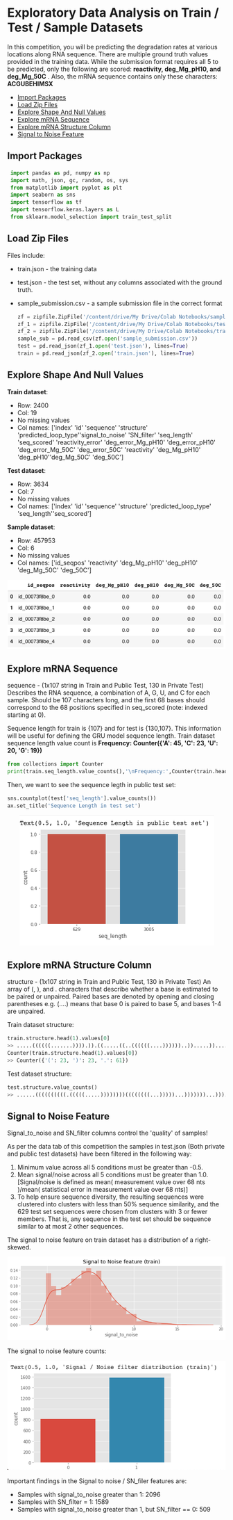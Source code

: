 # Exploratory Data Analysis on Train / Test / Sample Datasets

In this competition, you will be predicting the degradation rates at various locations along RNA sequence.
There are multiple ground truth values provided in the training data. While the submission format requires all 5 to be predicted, only the following are scored: **reactivity, deg_Mg_pH10, and deg_Mg_50C**
. Also, the mRNA sequence contains only these characters: **ACGUBEHIMSX**

- [Import Packages](#import-packages)
- [Load Zip Files](#load-zip-files)
- [Explore Shape And Null Values](#explore-shape-and-null-values)
- [Explore mRNA Sequence](#explore-mrna-sequence)
- [Explore mRNA Structure Column](#explore-mrna-structure-column)
- [Signal to Noise Feature](#signal-to-noise-feature)

## Import Packages
   ```python
    import pandas as pd, numpy as np
    import math, json, gc, random, os, sys
    from matplotlib import pyplot as plt
    import seaborn as sns
    import tensorflow as tf
    import tensorflow.keras.layers as L
    from sklearn.model_selection import train_test_split
   ```
## Load Zip Files 
Files include:
* train.json - the training data
* test.json - the test set, without any columns associated with the ground truth.
* sample_submission.csv - a sample submission file in the correct format

   ```python
   zf = zipfile.ZipFile('/content/drive/My Drive/Colab Notebooks/sample_submission.csv.zip') 
   zf_1 = zipfile.ZipFile('/content/drive/My Drive/Colab Notebooks/test.json.zip') 
   zf_2 = zipfile.ZipFile('/content/drive/My Drive/Colab Notebooks/train.json.zip') 
   sample_sub = pd.read_csv(zf.open('sample_submission.csv'))
   test = pd.read_json(zf_1.open('test.json'), lines=True)
   train = pd.read_json(zf_2.open('train.json'), lines=True)
   ```
## Explore Shape And Null Values

**Train dataset**:
* Row: 2400
* Col: 19
* No missing values
* Col names: ['index' 'id' 'sequence' 'structure' 'predicted_loop_type''signal_to_noise' 'SN_filter' 'seq_length' 'seq_scored' 'reactivity_error' 'deg_error_Mg_pH10' 'deg_error_pH10'
 'deg_error_Mg_50C' 'deg_error_50C' 'reactivity' 'deg_Mg_pH10' 'deg_pH10''deg_Mg_50C' 'deg_50C']
 
**Test dataset**:
* Row: 3634
* Col: 7
* No missing values
* Col names: ['index' 'id' 'sequence' 'structure' 'predicted_loop_type' 'seq_length''seq_scored']

**Sample dataset**:
* Row: 457953
* Col: 6
* No missing values
* Col names: ['id_seqpos' 'reactivity' 'deg_Mg_pH10' 'deg_pH10' 'deg_Mg_50C' 'deg_50C']
<p align="center">
  <img src="https://github.com/NaeRong/OpenVaccine-mRNA-Degradation-Predictor/blob/master/Pictures/Sample.png">
</p>

## Explore mRNA Sequence
sequence - (1x107 string in Train and Public Test, 130 in Private Test) Describes the RNA sequence, a combination of A, G, U, and C for each sample. Should be 107 characters long, and the first 68 bases should correspond to the 68 positions specified in seq_scored (note: indexed starting at 0).

Sequence length for train is {107} and for test is {130,107}. This information will be useful for defining the GRU model sequence length.
Train dataset sequence length value count is **Frequency: Counter({'A': 45, 'C': 23, 'U': 20, 'G': 19})**
```python
from collections import Counter
print(train.seq_length.value_counts(),'\nFrequency:',Counter(train.head(1).sequence.values[0]))
```
Then, we want to see the sequence legth in public test set:
```python 
sns.countplot(test['seq_length'].value_counts())
ax.set_title('Sequence Length in test set')
```
<p align="center">
  <img src="https://github.com/NaeRong/OpenVaccine-mRNA-Degradation-Predictor/blob/master/Pictures/Seq_len_test.png">
</p>

## Explore mRNA Structure Column
structure - (1x107 string in Train and Public Test, 130 in Private Test) An array of (, ), and . characters that describe whether a base is estimated to be paired or unpaired. Paired bases are denoted by opening and closing parentheses e.g. (....) means that base 0 is paired to base 5, and bases 1-4 are unpaired.

Train dataset structure:
```python
train.structure.head(1).values[0]
>> .....((((((.......)))).)).((.....((..((((((....))))))..)).....))....(((((((....))))))).....................
Counter(train.structure.head(1).values[0])
>> Counter({'(': 23, ')': 23, '.': 61})
```
Test dataset structure:
```python
test.structure.value_counts()
>> ......((((((((((.(((((.....))))))))((((((((...)))))...)))))))...))).(((((((....))))))).....................
```
## Signal to Noise Feature
Signal_to_noise and SN_filter columns control the 'quality' of samples! 

As per the data tab of this competition the samples in test.json (Both private and public test datasets) have been filtered in the following way:
1. Minimum value across all 5 conditions must be greater than -0.5.
2. Mean signal/noise across all 5 conditions must be greater than 1.0. [Signal/noise is defined as mean( measurement value over 68 nts )/mean( statistical error in measurement value over 68 nts)]
3. To help ensure sequence diversity, the resulting sequences were clustered into clusters with less than 50% sequence similarity, and the 629 test set sequences were chosen from clusters with 3 or fewer members. That is, any sequence in the test set should be sequence similar to at most 2 other sequences.


The signal to noise feature on train dataset has a distribution of a right-skewed. 
<p align="center">
  <img src="https://github.com/NaeRong/OpenVaccine-mRNA-Degradation-Predictor/blob/master/Pictures/Signal_Noise.png">
</p>
The signal to noise feature counts:
<p align="center">
  <img src="https://github.com/NaeRong/OpenVaccine-mRNA-Degradation-Predictor/blob/master/Pictures/Sig_Noise_cnt.png">
</p>

Important findings in the Signal to noise / SN_filer features are:
* Samples with signal_to_noise greater than 1: 2096
* Samples with SN_filter = 1: 1589
* Samples with signal_to_noise greater than 1, but SN_filter == 0: 509




